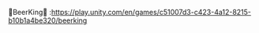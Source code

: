 🍺BeerKing👑 :https://play.unity.com/en/games/c51007d3-c423-4a12-8215-b10b1a4be320/beerking
<!---
Mirksn/Mirksn is a ✨ special ✨ repository because its `README.md` (this file) appears on your GitHub profile.
You can click the Preview link to take a look at your changes.
--->
